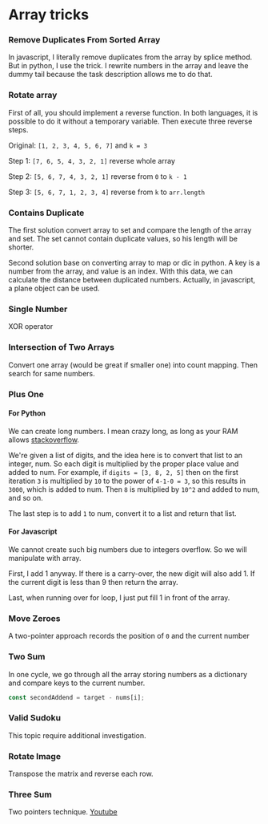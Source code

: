 # Array tricks

### Remove Duplicates From Sorted Array

In javascript, I literally remove duplicates from the array by splice method. But in python, I use the trick. I rewrite numbers in the array and leave the dummy tail because the task description allows me to do that.

### Rotate array

First of all, you should implement a reverse function. In both languages, it is possible to do it without a temporary variable.
Then execute three reverse steps.

Original: `[1, 2, 3, 4, 5, 6, 7]` and `k = 3`

Step 1: `[7, 6, 5, 4, 3, 2, 1]` reverse whole array

Step 2: `[5, 6, 7, 4, 3, 2, 1]` reverse from `0` to `k - 1`

Step 3: `[5, 6, 7, 1, 2, 3, 4]` reverse from `k` to `arr.length`

### Contains Duplicate

The first solution convert array to set and compare the length of the array and set. The set cannot contain duplicate values, so his length will be shorter.

Second solution base on converting array to map or dic in python. A key is a number from the array, and value is an index. With this data, we can calculate the distance between duplicated numbers. Actually, in javascript, a plane object can be used.

### Single Number

XOR operator

### Intersection of Two Arrays

Convert one array (would be great if smaller one) into count mapping. Then search for same numbers.

### Plus One

#### For Python

We can create long numbers. I mean crazy long, as long as your RAM allows [stackoverflow](https://stackoverflow.com/questions/5470693/python-number-limit).

We're given a list of digits, and the idea here is to convert that list to an integer, num. So each digit is multiplied by the proper place value and added to num. For example, if `digits = [3, 8, 2, 5]` then on the first iteration `3` is multiplied by `10` to the power of `4-1-0 = 3`, so this results in `3000`, which is added to num. Then `8` is multiplied by `10^2` and added to num, and so on.

The last step is to add `1` to num, convert it to a list and return that list.

#### For Javascript

We cannot create such big numbers due to integers overflow. So we will manipulate with array.

First, I add 1 anyway. If there is a carry-over, the new digit will also add 1. If the current digit is less than 9 then return the array.

Last, when running over for loop, I just put fill 1 in front of the array.

### Move Zeroes

A two-pointer approach records the position of `0` and the current number

### Two Sum

In one cycle, we go through all the array storing numbers as a dictionary and compare keys to the current number.

```js
const secondAddend = target - nums[i];
```

### Valid Sudoku

This topic require additional investigation.

### Rotate Image

Transpose the matrix and reverse each row.

### Three Sum

Two pointers technique.
[Youtube](https://www.youtube.com/watch?v=cF1DEqn4HLw)
